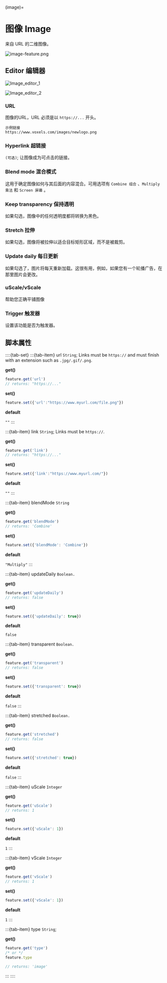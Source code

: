(image)=
# 图像 Image

来自 URL 的二维图像。

![image-feature.png](https://wiki.cryptovoxels.com/image-feature.png)

## Editor 编辑器

![Image_editor_1](../../static/img/Features/Image_editor_1.png)

![Image_editor_2](../../static/img/Features/Image_editor_2.png)

### URL

图像的URL，URL 必须是以 `https://...` 开头。

```{note}
示例链接
https://www.voxels.com/images/newlogo.png
```

### Hyperlink 超链接

`(可选)`; 让图像成为可点击的链接。

### Blend mode 混合模式

这用于确定图像如何与其后面的内容混合。可用选项有 `Combine 组合` 、`Multiply 乘法` 和 `Screen 屏幕` 。

### Keep transparency 保持透明

如果勾选，图像中的任何透明度都将转换为黑色。

### Stretch 拉伸

如果勾选，图像将被拉伸以适合目标矩形区域，而不是被裁剪。

### Update daily 每日更新

如果勾选了，图片将每天重新加载。这很有用，例如，如果您有一个轮播广告，在那里图片会更改。

### uScale/vScale

帮助您正确平铺图像

### Trigger 触发器

设置该功能是否为触发器。

## 脚本属性

::::{tab-set}
:::{tab-item} url
`String`; Links must be `https://` and must finish with an extension such as `.jpg/.gif/.png`.

**get()**

```js
feature.get('url')
// returns: "https://..."
```

**set()**

```js
feature.set({'url':"https://www.myurl.com/file.png"})
```

**default**

`""`
:::

:::{tab-item} link
`String`; Links must be `https://`.

**get()**

```js
feature.get('link')
// returns: "https://..."
```

**set()**

```js
feature.set({'link':"https://www.myurl.com/"})
```

**default**

`""`
:::


:::{tab-item} blendMode
`String`

**get()**

```js
feature.get('blendMode')
// returns: 'Combine'
```

**set()**

```js
feature.set({'blendMode': 'Combine'})
```

**default**

`"Multiply"`
:::

:::{tab-item} updateDaily
`Boolean.`

**get()**

```js
feature.get('updateDaily')
// returns: false
```

**set()**

```js
feature.set({'updateDaily': true})
```

**default**

`false`

:::{tab-item} transparent
`Boolean.`

**get()**

```js
feature.get('transparent')
// returns: false
```

**set()**

```js
feature.set({'transparent': true})
```

**default**

`false`
:::

:::{tab-item} stretched
`Boolean.`

**get()**

```js
feature.get('stretched')
// returns: false
```

**set()**

```js
feature.set({'stretched': true})
```

**default**

`false`
:::


:::{tab-item} uScale
`Integer`

**get()**

```js
feature.get('uScale')
// returns: 1
```

**set()**

```js
feature.set({'uScale': 1})
```

**default**

`1`
:::

:::{tab-item} vScale
`Integer`

**get()**

```js
feature.get('vScale')
// returns: 1
```

**set()**

```js
feature.set({'vScale': 1})
```

**default**

`1`
:::

:::{tab-item} type
`String`;

**get()**

```js
feature.get('type')
/* or */
feature.type

// returns: 'image'
```
:::
::::

